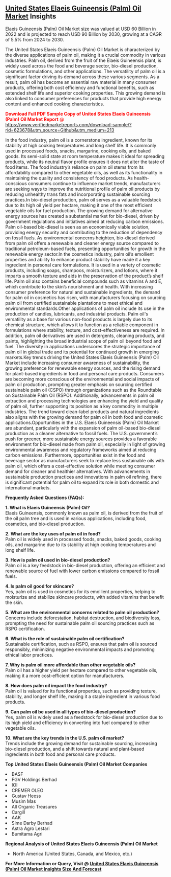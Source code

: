 <h2><a href="https://www.verifiedmarketreports.com/download-sample/?rid=623678&amp;utm_source=Github&amp;utm_medium=213" target="_blank">United States Elaeis Guineensis (Palm) Oil Market</a> Insights</h2><p>Elaeis Guineensis (Palm) Oil Market size was valued at USD 60 Billion in 2022 and is projected to reach USD 90 Billion by 2030, growing at a CAGR of 5.5% from 2024 to 2030.</p><p><p>The United States Elaeis Guineensis (Palm) Oil Market is characterized by the diverse applications of palm oil, making it a crucial commodity in various industries. Palm oil, derived from the fruit of the Elaeis Guineensis plant, is widely used across the food and beverage sector, bio-diesel production, cosmetic formulations, and other applications. The versatility of palm oil is a significant factor driving its demand across these various segments. As a result, palm oil has become an essential raw material in many consumer products, offering both cost efficiency and functional benefits, such as extended shelf life and superior cooking properties. This growing demand is also linked to consumer preferences for products that provide high energy content and enhanced cooking characteristics.<p><span class=""><span style="color: #ff0000;"><strong>Download Full PDF Sample Copy of United States Elaeis Guineensis (Palm) Oil Market Report</strong> @ </span><a href="https://www.verifiedmarketreports.com/download-sample/?rid=623678&amp;utm_source=Github&amp;utm_medium=213" target="_blank">https://www.verifiedmarketreports.com/download-sample/?rid=623678&amp;utm_source=Github&amp;utm_medium=213</a></span></p></p><p>In the food industry, palm oil is a cornerstone ingredient, known for its stability at high cooking temperatures and long shelf life. It is commonly used in processed foods, snacks, margarine, cooking oils, and baked goods. Its semi-solid state at room temperature makes it ideal for spreading products, while its neutral flavor profile ensures it does not alter the taste of food items. The food industry’s reliance on palm oil stems from its affordability compared to other vegetable oils, as well as its functionality in maintaining the quality and consistency of food products. As health-conscious consumers continue to influence market trends, manufacturers are seeking ways to improve the nutritional profile of palm oil products by reducing unhealthy trans fats and incorporating sustainable sourcing practices.In bio-diesel production, palm oil serves as a valuable feedstock due to its high oil yield per hectare, making it one of the most efficient vegetable oils for fuel production. The growing demand for alternative energy sources has created a substantial market for bio-diesel, driven by government regulations and initiatives aimed at reducing carbon emissions. Palm oil-based bio-diesel is seen as an economically viable solution, providing energy security and contributing to the reduction of dependency on fossil fuels. As environmental concerns heighten, bio-diesel derived from palm oil offers a renewable and cleaner energy source compared to traditional petroleum-based fuels, presenting opportunities for growth in the renewable energy sector.In the cosmetics industry, palm oil’s emollient properties and ability to enhance product stability have made it a key ingredient in personal care formulations. It is used in a variety of cosmetic products, including soaps, shampoos, moisturizers, and lotions, where it imparts a smooth texture and aids in the preservation of the product’s shelf life. Palm oil also contains beneficial compounds such as vitamins A and E, which contribute to the skin’s nourishment and health. With increasing consumer preference for natural and sustainable ingredients, the demand for palm oil in cosmetics has risen, with manufacturers focusing on sourcing palm oil from certified sustainable plantations to meet ethical and environmental standards.Other applications of palm oil include its use in the production of candles, lubricants, and industrial products. Palm oil's versatility as a base for various non-food products is largely due to its chemical structure, which allows it to function as a reliable component in formulations where stability, texture, and cost-effectiveness are required. In addition, palm oil derivatives are used in detergents, cleaning products, and paints, highlighting the broad industrial scope of palm oil beyond food and fuel. The diversity in applications underscores the strategic importance of palm oil in global trade and its potential for continued growth in emerging markets.Key trends driving the United States Elaeis Guineensis (Palm) Oil Market include increasing consumer awareness of sustainability, the growing preference for renewable energy sources, and the rising demand for plant-based ingredients in food and personal care products. Consumers are becoming more conscious of the environmental and social impacts of palm oil production, prompting greater emphasis on sourcing certified sustainable palm oil (CSPO) through organizations such as the Roundtable on Sustainable Palm Oil (RSPO). Additionally, advancements in palm oil extraction and processing technologies are enhancing the yield and quality of palm oil, further supporting its position as a key commodity in multiple industries. The trend toward clean-label products and natural ingredients also aligns with the growing demand for palm oil in both food and cosmetic applications.Opportunities in the U.S. Elaeis Guineensis (Palm) Oil Market are abundant, particularly with the expansion of palm oil-based bio-diesel production as a cleaner alternative to fossil fuels. The U.S. government’s push for greener, more sustainable energy sources provides a favorable environment for bio-diesel made from palm oil, especially in light of growing environmental awareness and regulatory frameworks aimed at reducing carbon emissions. Furthermore, opportunities exist in the food and beverage sector as manufacturers seek to replace less sustainable oils with palm oil, which offers a cost-effective solution while meeting consumer demand for cleaner and healthier alternatives. With advancements in sustainable production practices and innovations in palm oil refining, there is significant potential for palm oil to expand its role in both domestic and international markets.<p><strong>Frequently Asked Questions (FAQs):</strong></p><p><strong>1. What is Elaeis Guineensis (Palm) Oil?</strong><br> Elaeis Guineensis, commonly known as palm oil, is derived from the fruit of the oil palm tree and is used in various applications, including food, cosmetics, and bio-diesel production.</p><p><strong>2. What are the key uses of palm oil in food?</strong><br> Palm oil is widely used in processed foods, snacks, baked goods, cooking oils, and margarine due to its stability at high cooking temperatures and long shelf life.</p><p><strong>3. How is palm oil used in bio-diesel production?</strong><br> Palm oil is a key feedstock in bio-diesel production, offering an efficient and renewable source of fuel with lower carbon emissions compared to fossil fuels.</p><p><strong>4. Is palm oil good for skincare?</strong><br> Yes, palm oil is used in cosmetics for its emollient properties, helping to moisturize and stabilize skincare products, with added vitamins that benefit the skin.</p><p><strong>5. What are the environmental concerns related to palm oil production?</strong><br> Concerns include deforestation, habitat destruction, and biodiversity loss, prompting the need for sustainable palm oil sourcing practices such as RSPO certification.</p><p><strong>6. What is the role of sustainable palm oil certification?</strong><br> Sustainable certification, such as RSPO, ensures that palm oil is sourced responsibly, minimizing negative environmental impacts and promoting ethical labor practices.</p><p><strong>7. Why is palm oil more affordable than other vegetable oils?</strong><br> Palm oil has a higher yield per hectare compared to other vegetable oils, making it a more cost-efficient option for manufacturers.</p><p><strong>8. How does palm oil impact the food industry?</strong><br> Palm oil is valued for its functional properties, such as providing texture, stability, and longer shelf life, making it a staple ingredient in various food products.</p><p><strong>9. Can palm oil be used in all types of bio-diesel production?</strong><br> Yes, palm oil is widely used as a feedstock for bio-diesel production due to its high yield and efficiency in converting into fuel compared to other vegetable oils.</p><p><strong>10. What are the key trends in the U.S. palm oil market?</strong><br> Trends include the growing demand for sustainable sourcing, increasing bio-diesel production, and a shift towards natural and plant-based ingredients in both food and personal care products.</p></p><p><strong>Top United States Elaeis Guineensis (Palm) Oil Market Companies</strong></p><div data-test-id=""><p><li>BASF</li><li> FGV Holdings Berhad</li><li> IOI</li><li> CREMER OLEO</li><li> Gustav Heess</li><li> Musim Mas</li><li> All Organic Treasures</li><li> Cargill</li><li> AAK</li><li> Sime Darby Berhad</li><li> Astra Agro Lestari</li><li> Bumitama Agri</li></p><div><strong>Regional Analysis of&nbsp;United States Elaeis Guineensis (Palm) Oil Market</strong></div><ul><li dir="ltr"><p dir="ltr">North America&nbsp;(United States, Canada, and Mexico, etc.)</p></li></ul><p><strong>For More Information or Query, Visit @&nbsp;</strong><strong><a href="https://www.verifiedmarketreports.com/product/elaeis-guineensis-palm-oil-market/?utm_source=Github&amp;utm_medium=213" target="_blank">United States Elaeis Guineensis (Palm) Oil Market Insights Size And Forecast</a></strong></p></div>
